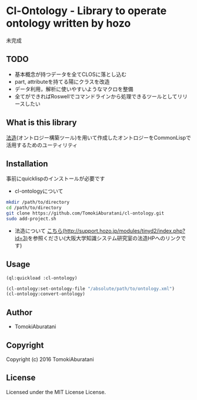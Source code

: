 # Cl-Ontology - Library to operate ontology written by hozo

未完成
## TODO


- 基本概念が持つデータを全てCLOSに落とし込む
- part, attributeを持てる陽にクラスを改造
- データ利用，解析に使いやすいようなマクロを整備
- 全てができればRoswellでコマンドラインから処理できるツールとしてリリースしたい



## What is this library

[法造](http://www.hozo.jp/hozo/)(オントロジー構築ツール)を用いて作成したオントロジーをCommonLispで活用するためのユーティリティ

## Installation

事前にquicklispのインストールが必要です


- cl-ontologyについて

```sh
mkdir /path/to/directory
cd /path/to/directory
git clone https://github.com/TomokiAburatani/cl-ontology.git
sudo add-project.sh
```


- 法造について
[こちら(http://support.hozo.jp/modules/tinyd2/index.php?id=3)](http://support.hozo.jp/modules/tinyd2/index.php?id=3)を参照ください(大阪大学知識システム研究室の法造HPへのリンクです)

## Usage

```cl
(ql:quickload :cl-ontology)

(cl-ontology:set-ontology-file "/absolute/path/to/ontology.xml")
(cl-ontology:convert-ontology)
```


## Author

* TomokiAburatani

## Copyright

Copyright (c) 2016 TomokiAburatani

## License

Licensed under the MIT License License.
